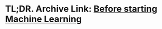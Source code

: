 # TL;DR. Archive Link: [Before starting Machine Learning](https://github.com/solomonxie/solomonxie.github.io/issues/21#issuecomment-368832279)

